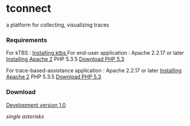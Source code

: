 tconnect
========

a platform for collecting, visualizing traces 




### Requirements ###
For kTBS : [Installing ktbs ](https://kernel-for-trace-based-systems.readthedocs.org/en/latest/tutorials/install.html)
For end-user application : 
  Apache 2.2.17 or later [Installing Apache 2](http://httpd.apache.org/download.cgi)
  PHP 5.3.5 [Download PHP 5.3](http://php.net/downloads.php)

For trace-based-assistance application :
  Apache 2.2.17 or later [Installing Apache 2](http://httpd.apache.org/download.cgi)
  PHP 5.3.5 [Download PHP 5.3](http://php.net/downloads.php)

### Download ###

[Development version 1.0 ](https://github.com/ahle/tconnect/edit/master.zip)

*single asterisks*
